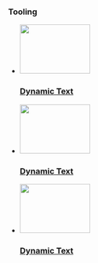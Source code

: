 

### Tooling
<ul class="examples">
  <li class="orange">
    <a href="../examples/text.html" target="_blank">
      <img width="143" height="100" src="../images/examples/text.gif" alt="">
        <h3><p>Dynamic Text</p></h3>
    </a>
  </li>
  <li class="orange">
    <a href="../examples/text.html" target="_blank">
      <img width="143" height="100" src="../images/examples/text.gif" alt="">
        <h3><p>Dynamic Text</p></h3>
    </a>
  </li>
  <li class="orange">
    <a href="../examples/text.html" target="_blank">
      <img width="143" height="100" src="../images/examples/text.gif" alt="">
        <h3><p>Dynamic Text</p></h3>
    </a>
  </li>
</ul>